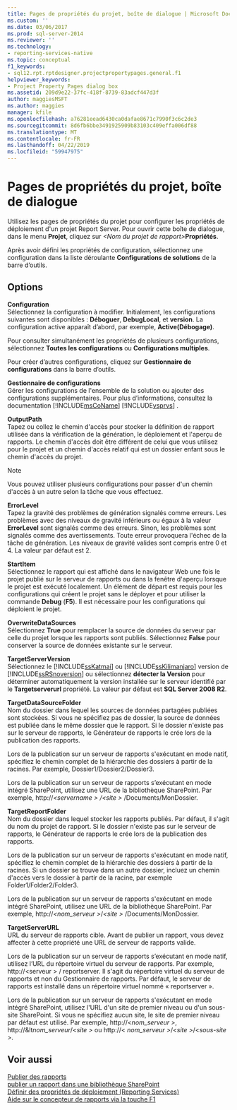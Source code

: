 ```yaml
---
title: Pages de propriétés du projet, boîte de dialogue | Microsoft Docs
ms.custom: ''
ms.date: 03/06/2017
ms.prod: sql-server-2014
ms.reviewer: ''
ms.technology:
- reporting-services-native
ms.topic: conceptual
f1_keywords:
- sql12.rpt.rptdesigner.projectpropertypages.general.f1
helpviewer_keywords:
- Project Property Pages dialog box
ms.assetid: 209d9e22-37fc-418f-8739-83adcf447d3f
author: maggiesMSFT
ms.author: maggies
manager: kfile
ms.openlocfilehash: a76281eead6430ca0dafae8671c7990f3c6c2de3
ms.sourcegitcommit: 8d6fb6bbe3491925909b83103c409effa006df88
ms.translationtype: MT
ms.contentlocale: fr-FR
ms.lasthandoff: 04/22/2019
ms.locfileid: "59947975"
---
```

# <a name="project-property-pages-dialog-box"></a>Pages de propriétés du projet, boîte de dialogue
  Utilisez les pages de propriétés du projet pour configurer les propriétés de déploiement d'un projet Report Server. Pour ouvrir cette boîte de dialogue, dans le menu **Projet**, cliquez sur _\<Nom du projet de rapport>_**Propriétés**.  
  
 Après avoir défini les propriétés de configuration, sélectionnez une configuration dans la liste déroulante **Configurations de solutions** de la barre d’outils.  
  
## <a name="options"></a>Options  
 **Configuration**  
 Sélectionnez la configuration à modifier. Initialement, les configurations suivantes sont disponibles : **Déboguer**, **DebugLocal**, et **version**. La configuration active apparaît d’abord, par exemple, **Active(Débogage)**.  
  
 Pour consulter simultanément les propriétés de plusieurs configurations, sélectionnez **Toutes les configurations** ou **Configurations multiples**.  
  
 Pour créer d’autres configurations, cliquez sur **Gestionnaire de configurations** dans la barre d’outils.  
  
 **Gestionnaire de configurations**  
 Gérer les configurations de l'ensemble de la solution ou ajouter des configurations supplémentaires. Pour plus d’informations, consultez la documentation [!INCLUDE[msCoName](../../includes/msconame-md.md)] [!INCLUDE[vsprvs](../../includes/vsprvs-md.md)] .  
  
 **OutputPath**  
 Tapez ou collez le chemin d'accès pour stocker la définition de rapport utilisée dans la vérification de la génération, le déploiement et l'aperçu de rapports. Le chemin d'accès doit être différent de celui que vous utilisez pour le projet et un chemin d'accès relatif qui est un dossier enfant sous le chemin d'accès du projet.  
  
> [!NOTE]  
>  Vous pouvez utiliser plusieurs configurations pour passer d'un chemin d'accès à un autre selon la tâche que vous effectuez.  
  
 **ErrorLevel**  
 Tapez la gravité des problèmes de génération signalés comme erreurs. Les problèmes avec des niveaux de gravité inférieurs ou égaux à la valeur **ErrorLevel** sont signalés comme des erreurs. Sinon, les problèmes sont signalés comme des avertissements. Toute erreur provoquera l'échec de la tâche de génération. Les niveaux de gravité valides sont compris entre 0 et 4. La valeur par défaut est 2.  
  
 **StartItem**  
 Sélectionnez le rapport qui est affiché dans le navigateur Web une fois le projet publié sur le serveur de rapports ou dans la fenêtre d'aperçu lorsque le projet est exécuté localement. Un élément de départ est requis pour les configurations qui créent le projet sans le déployer et pour utiliser la commande **Debug** (**F5**). Il est nécessaire pour les configurations qui déploient le projet.  
  
 **OverwriteDataSources**  
 Sélectionnez **True** pour remplacer la source de données du serveur par celle du projet lorsque les rapports sont publiés. Sélectionnez **False** pour conserver la source de données existante sur le serveur.  
  
 **TargetServerVersion**  
 Sélectionnez le [!INCLUDE[ssKatmai](../../includes/sskatmai-md.md)] ou [!INCLUDE[ssKilimanjaro](../../includes/sskilimanjaro-md.md)] version de [!INCLUDE[ssRSnoversion](../../includes/ssrsnoversion-md.md)] ou sélectionnez **détecter la Version** pour déterminer automatiquement la version installée sur le serveur identifié par le **Targetserverurl** propriété. La valeur par défaut est **SQL Server 2008 R2**.  
  
 **TargetDataSourceFolder**  
 Nom du dossier dans lequel les sources de données partagées publiées sont stockées. Si vous ne spécifiez pas de dossier, la source de données est publiée dans le même dossier que le rapport. Si le dossier n'existe pas sur le serveur de rapports, le Générateur de rapports le crée lors de la publication des rapports.  
  
 Lors de la publication sur un serveur de rapports s'exécutant en mode natif, spécifiez le chemin complet de la hiérarchie des dossiers à partir de la racines. Par exemple, Dossier1/Dossier2/Dossier3.  
  
 Lors de la publication sur un serveur de rapports s’exécutant en mode intégré SharePoint, utilisez une URL de la bibliothèque SharePoint. Par exemple, http://*\<servername > /\<site >*  /Documents/MonDossier.  
  
 **TargetReportFolder**  
 Nom du dossier dans lequel stocker les rapports publiés. Par défaut, il s'agit du nom du projet de rapport. Si le dossier n'existe pas sur le serveur de rapports, le Générateur de rapports le crée lors de la publication des rapports.  
  
 Lors de la publication sur un serveur de rapports s'exécutant en mode natif, spécifiez le chemin complet de la hiérarchie des dossiers à partir de la racines. Si un dossier se trouve dans un autre dossier, incluez un chemin d'accès vers le dossier à partir de la racine, par exemple Folder1/Folder2/Folder3.  
  
 Lors de la publication sur un serveur de rapports s'exécutant en mode intégré SharePoint, utilisez une URL de la bibliothèque SharePoint. Par exemple, http://*\<nom_serveur >*/*\<site >*  /Documents/MonDossier.  
  
 **TargetServerURL**  
 URL du serveur de rapports cible. Avant de publier un rapport, vous devez affecter à cette propriété une URL de serveur de rapports valide.  
  
 Lors de la publication sur un serveur de rapports s’exécutant en mode natif, utilisez l’URL du répertoire virtuel du serveur de rapports. Par exemple, http://\<serveur > / reportserver. Il s'agit du répertoire virtuel du serveur de rapports et non du Gestionnaire de rapports. Par défaut, le serveur de rapports est installé dans un répertoire virtuel nommé « reportserver ».  
  
 Lors de la publication sur un serveur de rapports s'exécutant en mode intégré SharePoint, utilisez l'URL d'un site de premier niveau ou d'un sous-site SharePoint. Si vous ne spécifiez aucun site, le site de premier niveau par défaut est utilisé. Par exemple, http://\<*nom_serveur >*, http://&lt*nom_serveur*/\<*site >* ou http://\< *nom_serveur >*/\<*site >*/\<*sous-site >*.  
  
## <a name="see-also"></a>Voir aussi  
 [Publier des rapports](../publish-reports.md)   
 [publier un rapport dans une bibliothèque SharePoint](../reports/publish-a-report-to-a-sharepoint-library.md)   
 [Définir des propriétés de déploiement &#40;Reporting Services&#41;](set-deployment-properties-reporting-services.md)   
 [Aide sur le concepteur de rapports via la touche F1](report-designer-f1-help.md)  
  
  
